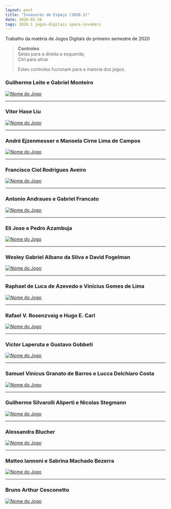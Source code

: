 ```yaml
---
layout: post
title: "Invasores do Espaço (2020.1)"
date: 2020-02-28
tags: 2020.1 jogos-digitais space-invaders
---
```


Trabalho da matéria de Jogos Digitais do primeiro semestre de 2020

<!--more-->

> **Controles**\
> Setas para a direita e esquerda;\
> Ctrl para atirar
>
> Estes controles fucionam para a maioria dos jogos.

### Guilherme Leite e Gabriel Monteiro

[![Nome do Jogo](/assets/img/202003_Guilherme_Gabriel.png)](https://guipleite.github.io/SpaceInvaders/)

---

### Vitor Hase Liu

[![Nome do Jogo](/assets/img/202003_Vitor.png)](https://jogos-digitais.s3.amazonaws.com/2020.1/InvasoresDoEspaco/VITORHASELIU/index.html)

---

### André Ejzenmesser e Manoela Cirne Lima de Campos

[![Nome do Jogo](/assets/img/202003_Andre_Manuela.png)](https://decoejz.github.io/space_invaders/)

---

### Francisco Ciol Rodrigues Aveiro

[![Nome do Jogo](/assets/img/202003_Francisco.png)](https://franciol.github.io/SpaceInvadersMaster/)

---

### Antonio Andraues e Gabriel Francato

[![Nome do Jogo](/assets/img/202003_Antonio_Gabriel.png)](https://gabrielvf1.github.io/SpaceInvaders/)

---

### Eli Jose e Pedro Azambuja

[![Nome do Jogo](/assets/img/202003_Eli_Pedro.png)](https://elijose55.github.io/SpaceInvaders/)

---

### Wesley Gabriel Albano da Silva e David Fogelman


[![Nome do Jogo](/assets/img/202003_Wesley_David.png)](https://wesleygas.github.io/space_invaders/)

---

### Raphael de Luca de Azevedo e Vinícius Gomes de Lima

[![Nome do Jogo](/assets/img/202003_Raphael_Vinicius.png)](https://raphaelazev.github.io/SpaceInvasores/)

---

### Rafael V. Rosenzvaig e Hugo E. Carl

[![Nome do Jogo](/assets/img/202003_Rafael_Hugo.png)](https://jogos-digitais.s3.amazonaws.com/2020.1/InvasoresDoEspaco/ROSENZVAIGCARL/index.html)

---

### Victor Laperuta e Gustavo Gobbeti


[![Nome do Jogo](/assets/img/202003_Victor_Gustavo.png)](https://jogos-digitais.s3.amazonaws.com/2020.1/InvasoresDoEspaco/LaperutaGobbeti/index.html)

---

### Samuel Vinícus Granato de Barros e Lucca Delchiaro Costa


[![Nome do Jogo](/assets/img/202003_Samuel_Lucca.png)](https://samuelgranato.github.io/Space-Invaders/)

---

### Guilherme Silvarolli Aliperti e Nicolas Stegmann

[![Nome do Jogo](/assets/img/202003_Guilherme_Nicolas.png)](https://jogos-digitais.s3.amazonaws.com/2020.1/InvasoresDoEspaco/GUILHERMESILVAROLLIALIPERTI/index.html)

---

### Alessandra Blucher

[![Nome do Jogo](/assets/img/202003_Alessandra.png)](https://jogos-digitais.s3.amazonaws.com/2020.1/InvasoresDoEspaco/AlessandraBlucher/index.htmlA)

---

### Matteo Iannoni e Sabrina Machado Bezerra


[![Nome do Jogo](/assets/img/202003_Matteo_Sabrina.png)](https://miannoni.github.io/)

---

### Bruno Arthur Cesconetto


[![Nome do Jogo](/assets/img/202003_Bruno.png)](http://jogosdigitais01.toranja.xyz/)

